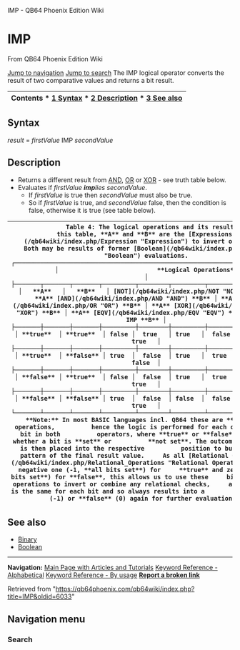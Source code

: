 


IMP - QB64 Phoenix Edition Wiki








# IMP



From QB64 Phoenix Edition Wiki



[Jump to navigation](#mw-head)
[Jump to search](#searchInput)
The IMP logical operator converts the result of two comparative values and returns a bit result.


  






| Contents * [1 Syntax](#Syntax) * [2 Description](#Description) * [3 See also](#See_also) |
| --- |


## Syntax


*result* = *firstValue* IMP *secondValue*
  




## Description


* Returns a different result from [AND](/qb64wiki/index.php/AND "AND"), [OR](/qb64wiki/index.php/OR "OR") or [XOR](/qb64wiki/index.php/XOR "XOR") - see truth table below.
* Evaluates if *firstValue* ***imp**lies* *secondValue*.
	+ If *firstValue* is true then *secondValue* must also be true.
	+ So if *firstValue* is true, and *secondValue* false, then the condition is false, otherwise it is true (see table below).




| ```                Table 4: The logical operations and its results.         In this table, **A** and **B** are the [Expressions](/qb64wiki/index.php/Expression "Expression") to invert or combine.               Both may be results of former [Boolean](/qb64wiki/index.php/Boolean "Boolean") evaluations.   ┌────────────────────────────────────────────────────────────────────────┐   │                           **Logical Operations**                           │   ├───────┬───────┬───────┬─────────┬────────┬─────────┬─────────┬─────────┤   │   **A**   │   **B**   │ [NOT](/qb64wiki/index.php/NOT "NOT") **B** │ **A** [AND](/qb64wiki/index.php/AND "AND") **B** │ **A** [OR](/qb64wiki/index.php/OR "OR") **B** │ **A** [XOR](/qb64wiki/index.php/XOR "XOR") **B** │ **A** [EQV](/qb64wiki/index.php/EQV "EQV") **B** │ **A** IMP **B** │   ├───────┼───────┼───────┼─────────┼────────┼─────────┼─────────┼─────────┤   │ **true**  │ **true**  │ false │  true   │ true   │  false  │  true   │  true   │   ├───────┼───────┼───────┼─────────┼────────┼─────────┼─────────┼─────────┤   │ **true**  │ **false** │ true  │  false  │ true   │  true   │  false  │  false  │   ├───────┼───────┼───────┼─────────┼────────┼─────────┼─────────┼─────────┤   │ **false** │ **true**  │ false │  false  │ true   │  true   │  false  │  true   │   ├───────┼───────┼───────┼─────────┼────────┼─────────┼─────────┼─────────┤   │ **false** │ **false** │ true  │  false  │ false  │  false  │  true   │  true   │   └───────┴───────┴───────┴─────────┴────────┴─────────┴─────────┴─────────┘    **Note:** In most BASIC languages incl. QB64 these are **bitwise** operations,          hence the logic is performed for each corresponding bit in both          operators, where **true** or **false** indicates whether a bit is **set** or          **not set**. The outcome of each bit is then placed into the respective          position to build the bit pattern of the final result value.     As all [Relational Operations](/qb64wiki/index.php/Relational_Operations "Relational Operations") return negative one (-1, **all bits set**) for     **true** and zero (0, **no bits set**) for **false**, this allows us to use these     bitwise logical operations to invert or combine any relational checks,     as the outcome is the same for each bit and so always results into a             **true** (-1) or **false** (0) again for further evaluations.  ``` |
| --- |


  




## See also


* [Binary](/qb64wiki/index.php/Binary "Binary")
* [Boolean](/qb64wiki/index.php/Boolean "Boolean")


  






---


**Navigation:**
[Main Page with Articles and Tutorials](/qb64wiki/index.php/Main_Page "Main Page")
[Keyword Reference - Alphabetical](/qb64wiki/index.php/Keyword_Reference_-_Alphabetical "Keyword Reference - Alphabetical")
[Keyword Reference - By usage](/qb64wiki/index.php/Keyword_Reference_-_By_usage "Keyword Reference - By usage")
**[Report a broken link](https://qb64phoenix.com/forum/showthread.php?tid=2800)**  





Retrieved from "<https://qb64phoenix.com/qb64wiki/index.php?title=IMP&oldid=6033>"




## Navigation menu








### Search





















